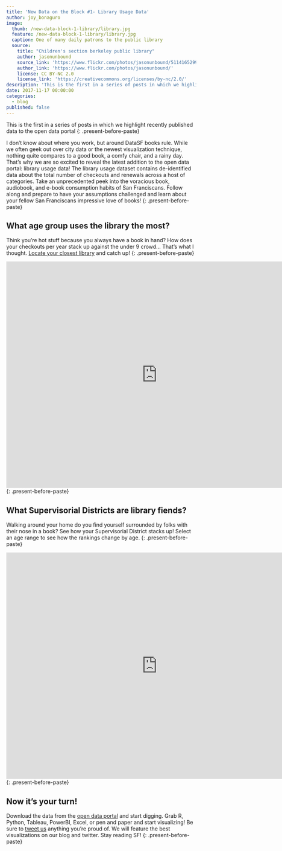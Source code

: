 ```yaml
---
title: 'New Data on the Block #1- Library Usage Data'
author: joy_bonaguro
image:
  thumb: /new-data-block-1-library/library.jpg
  feature: /new-data-block-1-library/library.jpg
  caption: One of many daily patrons to the public library
  source:
    title: "Children's section berkeley public library"
    author: jasonunbound
    source_link: 'https://www.flickr.com/photos/jasonunbound/5114165299'
    author_link: 'https://www.flickr.com/photos/jasonunbound/'
    license: CC BY-NC 2.0
    license_link: 'https://creativecommons.org/licenses/by-nc/2.0/'
description: 'This is the first in a series of posts in which we highlight recently published data to the open data portal. First up, library data!'
date: 2017-11-17 00:00:00
categories:
  - blog
published: false
---
```



This is the first in a series of posts in which we highlight recently published data to the open data portal
{: .present-before-paste}

I don’t know about where you work, but around DataSF books rule. While we often geek out over city data or the newest visualization technique, nothing quite compares to a good book, a comfy chair, and a rainy day. That’s why we are so excited to reveal the latest addition to the open data portal: library usage data! The library usage dataset contains de-identified data about the total number of checkouts and renewals across a host of categories. Take an unprecedented peek into the voracious book, audiobook, and e-book consumption habits of San Franciscans. Follow along and prepare to have your assumptions challenged and learn about your fellow San Franciscans impressive love of books!
{: .present-before-paste}

## What age group uses the library the most?

Think you’re hot stuff because you always have a book in hand? How does your checkouts per year stack up against the under 9 crowd… That’s what I thought. [Locate your closest library](https://www.google.com/maps/d/viewer?ll=37.75684299999998%2C-122.444366&amp;spn=0.095003%2C0.145912&amp;hl=en&amp;msa=0&amp;z=12&amp;source=embed&amp;ie=UTF8&amp;mid=1B8aE_aJusm_OGyajBH7pW_EfDdo) and catch up!
{: .present-before-paste}

<iframe src="https://app.powerbi.com/view?r=eyJrIjoiNjVkNTU5YjMtZTVlMy00YTA5LWEyODQtMzk4OWRhMDVkOTI5IiwidCI6IjIyZDVjMmNmLWNlM2UtNDQzZC05YTdmLWRmY2MwMjMxZjczZiIsImMiOjZ9" allowfullscreen="true" width="800" height="600" frameborder="0"></iframe>
{: .present-before-paste}

## What Supervisorial Districts are library fiends?

Walking around your home do you find yourself surrounded by folks with their nose in a book? See how your Supervisorial District stacks up! Select an age range to see how the rankings change by age.
{: .present-before-paste}

<iframe src="https://app.powerbi.com/view?r=eyJrIjoiNDIxNzM4MjEtNmQwMy00YmJlLWI0YjItNTNjYTQzNDE1NzUxIiwidCI6IjIyZDVjMmNmLWNlM2UtNDQzZC05YTdmLWRmY2MwMjMxZjczZiIsImMiOjZ9" allowfullscreen="true" width="800" height="600" frameborder="0"></iframe>
{: .present-before-paste}

## Now it’s your turn!

Download the data from the [open data portal](https://data.sfgov.org/Culture-and-Recreation/Library-Usage/qzz6-2jup) and start digging. Grab R, Python, Tableau, PowerBI, Excel, or pen and paper and start visualizing! Be sure to [tweet us](https://twitter.com/datasf) anything you’re proud of. We will feature the best visualizations on our blog and twitter. Stay reading SF!
{: .present-before-paste}